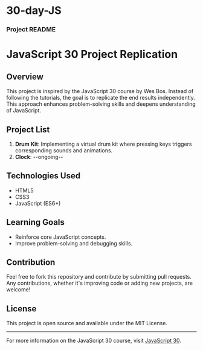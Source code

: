 # 30-day-JS

### Project README

# JavaScript 30 Project Replication

## Overview

This project is inspired by the JavaScript 30 course by Wes Bos. Instead of following the tutorials, the goal is to replicate the end results independently. This approach enhances problem-solving skills and deepens understanding of JavaScript.

## Project List

1. **Drum Kit**: Implementing a virtual drum kit where pressing keys triggers corresponding sounds and animations.
2. **Clock**: --ongoing--


## Technologies Used

- HTML5
- CSS3
- JavaScript (ES6+)


## Learning Goals

- Reinforce core JavaScript concepts.
- Improve problem-solving and debugging skills.

## Contribution

Feel free to fork this repository and contribute by submitting pull requests. Any contributions, whether it's improving code or adding new projects, are welcome!

## License

This project is open source and available under the MIT License.

---

For more information on the JavaScript 30 course, visit [JavaScript 30](https://javascript30.com/).
